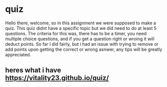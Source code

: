 # quiz

Hello there, welcome, so in this assignment we were supposed to make a quiz. This quiz didnt have a specific topic but we did need to do at least 5 questions. 
The criteria for this was, there has to be a timer, you need multiple choice questions, and if you get a question right or wroing it will deduct points. So far I did 
fairly, but i had an issue with trying to remove or add points upon getting the correct or wrong asnwer, any tips will be greatly appreciated.

## heres what i have https://vitality23.github.io/quiz/
